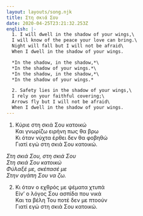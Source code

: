 ```yaml
---
layout: layouts/song.njk
title: Στη σκιά Σου
date: 2020-04-25T23:21:32.253Z
english: |-
  1. I will dwell in the shadow of your wings,\
  I will know of the peace your love can bring.\
  Night will fall but I will not be afraid\
  When I dwell in the shadow of your wings.

  *In the shadow, in the shadow,*\
  *In the shadow of your wings.*\
  *In the shadow, in the shadow,*\
  *In the shadow of your wings.*

  2. Safety lies in the shadow of your wings,\
  I rely on your faithful covering;\
  Arrows fly but I will not be afraid\
  When I dwell in the shadow of your wings.
---
```

1. Κύριε στη σκιά Σου κατοικώ\
Και γνωρίζω ειρήνη πως θα βρω\
Κι όταν νύχτα έρθει δεν θα φοβηθώ\
Γιατί εγώ στη σκιά Σου κατοικώ.

*Στη σκιά Σου, στη σκιά Σου\
Στη σκιά Σου κατοικώ\
Φύλαξέ με, σκέπασέ με\
Στην αγάπη Σου να ζω.*

2. Κι όταν ο εχθρός με ψέματα χτυπά\
Είν’ ο λόγος Σου ασπίδα που νικά\
Και τα βέλη Του ποτέ δεν με πτοούν\
Γιατί εγώ στη σκιά Σου κατοικώ.